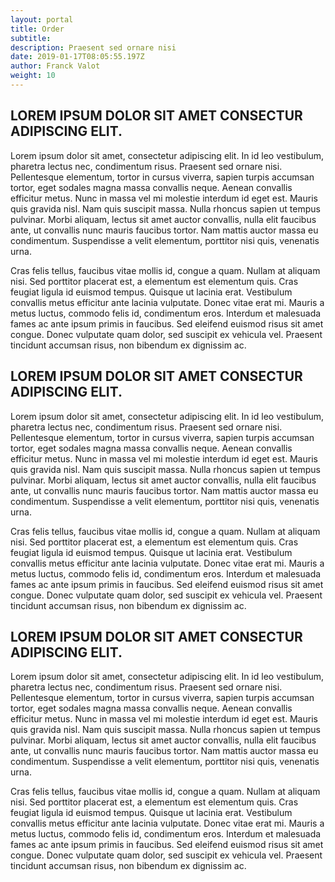 ```yaml
---
layout: portal
title: Order
subtitle:
description: Praesent sed ornare nisi
date: 2019-01-17T08:05:55.197Z
author: Franck Valot
weight: 10
---
```


## LOREM IPSUM DOLOR SIT AMET CONSECTUR ADIPISCING ELIT.

Lorem ipsum dolor sit amet, consectetur adipiscing elit. In id leo vestibulum, pharetra lectus nec, condimentum risus. Praesent sed ornare nisi. Pellentesque elementum, tortor in cursus viverra, sapien turpis accumsan tortor, eget sodales magna massa convallis neque. Aenean convallis efficitur metus. Nunc in massa vel mi molestie interdum id eget est. Mauris quis gravida nisl. Nam quis suscipit massa. Nulla rhoncus sapien ut tempus pulvinar. Morbi aliquam, lectus sit amet auctor convallis, nulla elit faucibus ante, ut convallis nunc mauris faucibus tortor. Nam mattis auctor massa eu condimentum. Suspendisse a velit elementum, porttitor nisi quis, venenatis urna.

Cras felis tellus, faucibus vitae mollis id, congue a quam. Nullam at aliquam nisi. Sed porttitor placerat est, a elementum est elementum quis. Cras feugiat ligula id euismod tempus. Quisque ut lacinia erat. Vestibulum convallis metus efficitur ante lacinia vulputate. Donec vitae erat mi. Mauris a metus luctus, commodo felis id, condimentum eros. Interdum et malesuada fames ac ante ipsum primis in faucibus. Sed eleifend euismod risus sit amet congue. Donec vulputate quam dolor, sed suscipit ex vehicula vel. Praesent tincidunt accumsan risus, non bibendum ex dignissim ac.



## LOREM IPSUM DOLOR SIT AMET CONSECTUR ADIPISCING ELIT.

Lorem ipsum dolor sit amet, consectetur adipiscing elit. In id leo vestibulum, pharetra lectus nec, condimentum risus. Praesent sed ornare nisi. Pellentesque elementum, tortor in cursus viverra, sapien turpis accumsan tortor, eget sodales magna massa convallis neque. Aenean convallis efficitur metus. Nunc in massa vel mi molestie interdum id eget est. Mauris quis gravida nisl. Nam quis suscipit massa. Nulla rhoncus sapien ut tempus pulvinar. Morbi aliquam, lectus sit amet auctor convallis, nulla elit faucibus ante, ut convallis nunc mauris faucibus tortor. Nam mattis auctor massa eu condimentum. Suspendisse a velit elementum, porttitor nisi quis, venenatis urna.

Cras felis tellus, faucibus vitae mollis id, congue a quam. Nullam at aliquam nisi. Sed porttitor placerat est, a elementum est elementum quis. Cras feugiat ligula id euismod tempus. Quisque ut lacinia erat. Vestibulum convallis metus efficitur ante lacinia vulputate. Donec vitae erat mi. Mauris a metus luctus, commodo felis id, condimentum eros. Interdum et malesuada fames ac ante ipsum primis in faucibus. Sed eleifend euismod risus sit amet congue. Donec vulputate quam dolor, sed suscipit ex vehicula vel. Praesent tincidunt accumsan risus, non bibendum ex dignissim ac.



## LOREM IPSUM DOLOR SIT AMET CONSECTUR ADIPISCING ELIT.

Lorem ipsum dolor sit amet, consectetur adipiscing elit. In id leo vestibulum, pharetra lectus nec, condimentum risus. Praesent sed ornare nisi. Pellentesque elementum, tortor in cursus viverra, sapien turpis accumsan tortor, eget sodales magna massa convallis neque. Aenean convallis efficitur metus. Nunc in massa vel mi molestie interdum id eget est. Mauris quis gravida nisl. Nam quis suscipit massa. Nulla rhoncus sapien ut tempus pulvinar. Morbi aliquam, lectus sit amet auctor convallis, nulla elit faucibus ante, ut convallis nunc mauris faucibus tortor. Nam mattis auctor massa eu condimentum. Suspendisse a velit elementum, porttitor nisi quis, venenatis urna.

Cras felis tellus, faucibus vitae mollis id, congue a quam. Nullam at aliquam nisi. Sed porttitor placerat est, a elementum est elementum quis. Cras feugiat ligula id euismod tempus. Quisque ut lacinia erat. Vestibulum convallis metus efficitur ante lacinia vulputate. Donec vitae erat mi. Mauris a metus luctus, commodo felis id, condimentum eros. Interdum et malesuada fames ac ante ipsum primis in faucibus. Sed eleifend euismod risus sit amet congue. Donec vulputate quam dolor, sed suscipit ex vehicula vel. Praesent tincidunt accumsan risus, non bibendum ex dignissim ac.
